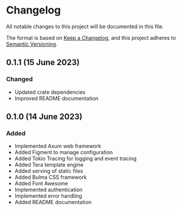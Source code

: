 # Changelog

[Keep a Changelog]:    https://keepachangelog.com/en/1.0.0/
[Semantic Versioning]: https://semver.org/spec/v2.0.0.html
All notable changes to this project will be documented in this file.

The format is based on [Keep a Changelog][], and this project adheres to
[Semantic Versioning][].


## 0.1.1 (15 June 2023)

### Changed

  - Updated crate dependencies
  - Improved README documentation


## 0.1.0 (14 June 2023)

### Added

  - Implemented Axum web framework
  - Added Figment to manage configuration
  - Added Tokio Tracing for logging and event tracing
  - Added Tera template engine
  - Added serving of static files
  - Added Bulma CSS framework
  - Added Font Awesome
  - Implemented authentication
  - Implemented error handling
  - Added README documentation


